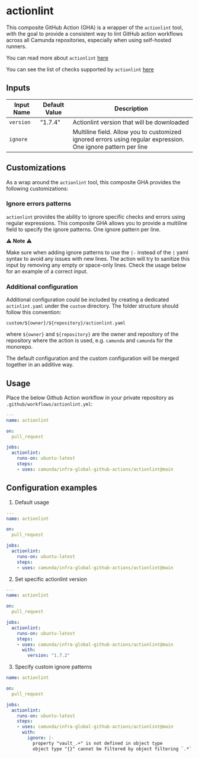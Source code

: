 # actionlint

This composite GitHub Action (GHA) is a wrapper of the `actionlint` tool, with the goal to provide a consistent way
to lint GitHub action workflows across all Camunda repositories, especially when using self-hosted runners.

You can read more about `actionlint` [here](https://github.com/rhysd/actionlint/tree/main)

You can see the list of checks supported by `actionlint` [here](https://github.com/rhysd/actionlint/blob/main/docs/checks.md)

## Inputs

| Input Name              | Default Value | Description  |
|-------------------------|---------------|-------------------------------------------------------------------------|
| `version`               | "1.7.4"       | Actionlint version that will be downloaded  |
| `ignore`                |               | Multiline field. Allow you to customized ignored errors using regular expression. One ignore pattern per line |

## Customizations

As a wrap around the `actionlint` tool, this composite GHA provides the following customizations:

### Ignore errors patterns

`actionlint` provides the ability to ignore specific checks and errors using regular expressions. This composite GHA allows you to provide
a multiline field to specify the ignore patterns. One ignore pattern per line.

⚠️ **Note** ⚠️

Make sure when adding ignore patterns to use the `|-` instead of the `|` yaml syntax to avoid any issues with new lines.
The action will try to sanitize this input by removing any empty or space-only lines.
Check the usage below for an example of a correct input.

### Additional configuration

Additional configuration could be included by creating a dedicated `actinlint.yaml` under the `custom` directory.
The folder structure should follow this convention:

```path
custom/${owner}/${repository}/actionlint.yaml
```

where `${owner}` and `${repository}` are the owner and repository of the repository where the action is used, e.g. `camunda` and `camunda` for the monorepo.

The default configuration and the custom configuration will be merged together in an additive way.

## Usage

Place the below Github Action workflow in your private repository as `.github/workflows/actionlint.yml`:

```yaml
---
name: actionlint

on:
  pull_request

jobs:
  actionlint:
    runs-on: ubuntu-latest
    steps:
    - uses: camunda/infra-global-github-actions/actionlint@main
```

## Configuration examples

1. Default usage

```yaml
---
name: actionlint

on:
  pull_request

jobs:
  actionlint:
    runs-on: ubuntu-latest
    steps:
    - uses: camunda/infra-global-github-actions/actionlint@main
```

2. Set specific actionlint version

```yaml
---
name: actionlint

on:
  pull_request

jobs:
  actionlint:
    runs-on: ubuntu-latest
    steps:
    - uses: camunda/infra-global-github-actions/actionlint@main
      with:
        version: "1.7.2"
```

3. Specify custom ignore patterns

```yaml
name: actionlint

on:
  pull_request

jobs:
  actionlint:
    runs-on: ubuntu-latest
    steps:
    - uses: camunda/infra-global-github-actions/actionlint@main
      with:
        ignore: |-
          property "vault_.+" is not defined in object type
          object type "{}" cannot be filtered by object filtering `.*` since it has no object element

```
